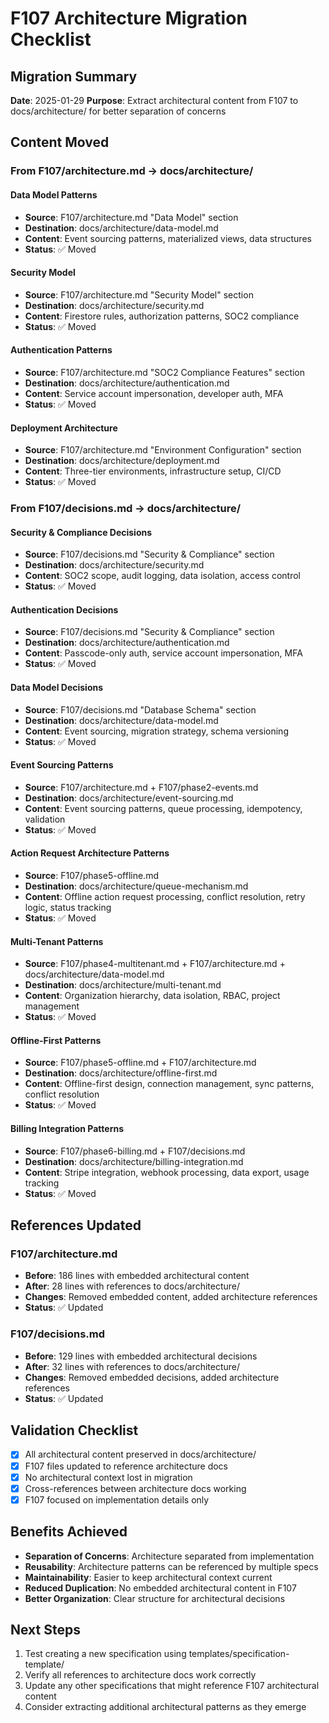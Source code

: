 # F107 Architecture Migration Checklist

## Migration Summary
**Date**: 2025-01-29
**Purpose**: Extract architectural content from F107 to docs/architecture/ for better separation of concerns

## Content Moved

### From F107/architecture.md → docs/architecture/

#### Data Model Patterns
- **Source**: F107/architecture.md "Data Model" section
- **Destination**: docs/architecture/data-model.md
- **Content**: Event sourcing patterns, materialized views, data structures
- **Status**: ✅ Moved

#### Security Model
- **Source**: F107/architecture.md "Security Model" section  
- **Destination**: docs/architecture/security.md
- **Content**: Firestore rules, authorization patterns, SOC2 compliance
- **Status**: ✅ Moved

#### Authentication Patterns
- **Source**: F107/architecture.md "SOC2 Compliance Features" section
- **Destination**: docs/architecture/authentication.md
- **Content**: Service account impersonation, developer auth, MFA
- **Status**: ✅ Moved

#### Deployment Architecture
- **Source**: F107/architecture.md "Environment Configuration" section
- **Destination**: docs/architecture/deployment.md
- **Content**: Three-tier environments, infrastructure setup, CI/CD
- **Status**: ✅ Moved

### From F107/decisions.md → docs/architecture/

#### Security & Compliance Decisions
- **Source**: F107/decisions.md "Security & Compliance" section
- **Destination**: docs/architecture/security.md
- **Content**: SOC2 scope, audit logging, data isolation, access control
- **Status**: ✅ Moved

#### Authentication Decisions
- **Source**: F107/decisions.md "Security & Compliance" section
- **Destination**: docs/architecture/authentication.md
- **Content**: Passcode-only auth, service account impersonation, MFA
- **Status**: ✅ Moved

#### Data Model Decisions
- **Source**: F107/decisions.md "Database Schema" section
- **Destination**: docs/architecture/data-model.md
- **Content**: Event sourcing, migration strategy, schema versioning
- **Status**: ✅ Moved

#### Event Sourcing Patterns
- **Source**: F107/architecture.md + F107/phase2-events.md
- **Destination**: docs/architecture/event-sourcing.md
- **Content**: Event sourcing patterns, queue processing, idempotency, validation
- **Status**: ✅ Moved

#### Action Request Architecture Patterns
- **Source**: F107/phase5-offline.md
- **Destination**: docs/architecture/queue-mechanism.md
- **Content**: Offline action request processing, conflict resolution, retry logic, status tracking
- **Status**: ✅ Moved

#### Multi-Tenant Patterns
- **Source**: F107/phase4-multitenant.md + F107/architecture.md + docs/architecture/data-model.md
- **Destination**: docs/architecture/multi-tenant.md
- **Content**: Organization hierarchy, data isolation, RBAC, project management
- **Status**: ✅ Moved

#### Offline-First Patterns
- **Source**: F107/phase5-offline.md + F107/architecture.md
- **Destination**: docs/architecture/offline-first.md
- **Content**: Offline-first design, connection management, sync patterns, conflict resolution
- **Status**: ✅ Moved

#### Billing Integration Patterns
- **Source**: F107/phase6-billing.md + F107/decisions.md
- **Destination**: docs/architecture/billing-integration.md
- **Content**: Stripe integration, webhook processing, data export, usage tracking
- **Status**: ✅ Moved

## References Updated

### F107/architecture.md
- **Before**: 186 lines with embedded architectural content
- **After**: 28 lines with references to docs/architecture/
- **Changes**: Removed embedded content, added architecture references
- **Status**: ✅ Updated

### F107/decisions.md
- **Before**: 129 lines with embedded architectural decisions
- **After**: 32 lines with references to docs/architecture/
- **Changes**: Removed embedded decisions, added architecture references
- **Status**: ✅ Updated

## Validation Checklist

- [x] All architectural content preserved in docs/architecture/
- [x] F107 files updated to reference architecture docs
- [x] No architectural context lost in migration
- [x] Cross-references between architecture docs working
- [x] F107 focused on implementation details only

## Benefits Achieved

- **Separation of Concerns**: Architecture separated from implementation
- **Reusability**: Architecture patterns can be referenced by multiple specs
- **Maintainability**: Easier to keep architectural context current
- **Reduced Duplication**: No embedded architectural content in F107
- **Better Organization**: Clear structure for architectural decisions

## Next Steps

1. Test creating a new specification using templates/specification-template/
2. Verify all references to architecture docs work correctly
3. Update any other specifications that might reference F107 architectural content
4. Consider extracting additional architectural patterns as they emerge
